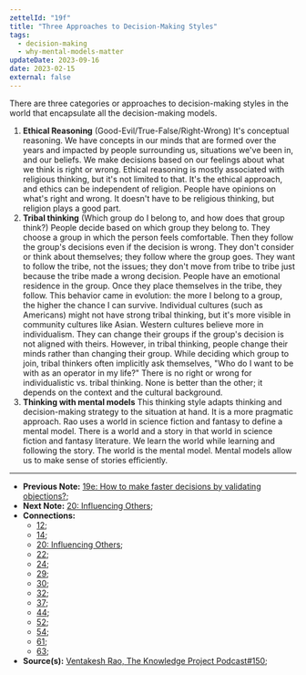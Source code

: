 ```yaml
---
zettelId: "19f"
title: "Three Approaches to Decision-Making Styles"
tags:
  - decision-making
  - why-mental-models-matter
updateDate: 2023-09-16
date: 2023-02-15
external: false
---
```


There are three categories or approaches to decision-making styles in the world that encapsulate all the decision-making models.

1. **Ethical Reasoning** (Good-Evil/True-False/Right-Wrong)
    It's conceptual reasoning. We have concepts in our minds that are formed over the years and impacted by people surrounding us, situations we've been in, and our beliefs. We make decisions based on our feelings about what we think is right or wrong.
    Ethical reasoning is mostly associated with religious thinking, but it's not limited to that. It's the ethical approach, and ethics can be independent of religion. People have opinions on what's right and wrong. It doesn't have to be religious thinking, but religion plays a good part.
2. **Tribal thinking** (Which group do I belong to, and how does that group think?)
    People decide based on which group they belong to. They choose a group in which the person feels comfortable. Then they follow the group's decisions even if the decision is wrong. They don't consider or think about themselves; they follow where the group goes. They want to follow the tribe, not the issues; they don't move from tribe to tribe just because the tribe made a wrong decision. People have an emotional residence in the group. Once they place themselves in the tribe, they follow. This behavior came in evolution: the more I belong to a group, the higher the chance I can survive. Individual cultures (such as Americans) might not have strong tribal thinking, but it's more visible in community cultures like Asian. Western cultures believe more in individualism. They can change their groups if the group's decision is not aligned with theirs. However, in tribal thinking, people change their minds rather than changing their group. While deciding which group to join, tribal thinkers often implicitly ask themselves, "Who do I want to be with as an operator in my life?"
    There is no right or wrong for individualistic vs. tribal thinking. None is better than the other; it depends on the context and the cultural background.
3. **Thinking with mental models**
    This thinking style adapts thinking and decision-making strategy to the situation at hand. It is a more pragmatic approach.
    Rao uses a world in science fiction and fantasy to define a mental model. There is a world and a story in that world in science fiction and fantasy literature. We learn the world while learning and following the story. The world is the mental model. Mental models allow us to make sense of stories efficiently.

---

- **Previous Note:** [19e: How to make faster decisions by validating objections?](/notes/19e);
- **Next Note:** [20: Influencing Others](/notes/20/);
- **Connections:**
  - [12](/notes/12/);
  - [14](/notes/14/);
  - [20: Influencing Others](/notes/20/);
  - [22](/notes/22/);
  - [24](/notes/24/);
  - [29](/notes/29/);
  - [30](/notes/30/);
  - [32](/notes/32/);
  - [37](/notes/37/);
  - [44](/notes/44/);
  - [52](/notes/52/);
  - [54](/notes/54/);
  - [61](/notes/61/);
  - [63](/notes/63/);
- **Source(s):** [Ventakesh Rao, The Knowledge Project Podcast#150](https://www.youtube.com/watch?v=ycaRAWBMGws&t=39s);
